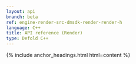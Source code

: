 ```yaml
---
layout: api
branch: beta
ref: engine-render-src-dmsdk-render-render-h
language: C++
title: API reference (Render)
type: Defold C++
---
```

{% include anchor_headings.html html=content %}